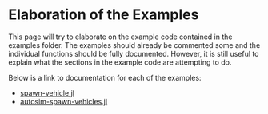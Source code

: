 # Elaboration of the Examples

This page will try to elaborate on the example code contained in the examples
folder. The examples should already be commented some and the individual
functions should be fully documented. However, it is still useful to explain
what the sections in the example code are attempting to do.

Below is a link to documentation for each of the examples:

- [spawn-vehicle.jl](spawn-vehicle.md#Example-spawn-vehicle.jl)
- [autosim-spawn-vehicles.jl](autosim-spawn-vehicles.md#Example-autosim-spawn-vehicles.jl)